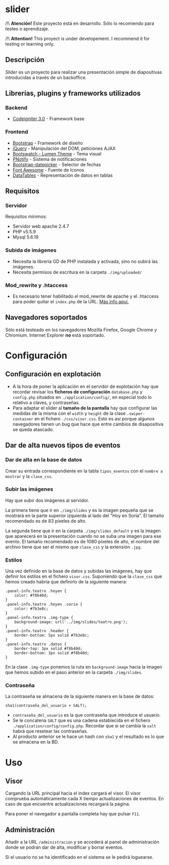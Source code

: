 # slider
/!\ **Atención!** Este proyecto está en desarrollo. Sólo lo recomiendo para testeo o aprendizaje.

/!\ **Attention!** This proyect is under developement. I recommend it for testing or learning only.

## Descripción
*Slider* es un proyecto para realizar una presentación simple de diapositivas introducidas a través de un backoffice.

## Librerías, plugins y frameworks utilizados
### Backend
- [Codeigniter 3.0](http://www.codeigniter.com/) - Framework base

### Frontend
- [Bootstrap](http://getbootstrap.com/) - Framework de diseño
- [jQuery](http://jquery.com/) - Manipulación del DOM, peticiones AJAX
- [Bootswatch - Lumen Theme](http://bootswatch.com/) - Tema visual
- [PNotify](http://sciactive.com/pnotify/) - Sistema de notificaciones
- [Bootstrap-datepicker](https://github.com/eternicode/bootstrap-datepicker) - Selector de fechas
- [Font Awesome](http://fortawesome.github.io/Font-Awesome/) - Fuente de Iconos
- [DataTables](https://www.datatables.net/) - Representación de datos en tablas

## Requisitos
### Servidor
Requisitos mínimos:
- Servidor web apache 2.4.7
- PHP v5.5.9
- Mysql 5.6.19

### Subida de imágenes
- Necesita la librería GD de PHP instalada y activada, sino no subirá las imágenes.
- Necesita permisos de escritura en la carpeta `./img/uploaded/`

### Mod_rewrite y .htaccess
- Es necesario tener habilitado el mod_rewrite de apache y el .htaccess para poder quitar el `index.php` de la URL. [Más info aquí.](http://www.codeigniter.com/user_guide/general/urls.html?highlight=mod_rewrite#removing-the-index-php-file)

## Navegadores soportados
Sólo está testeado en los navegadores Mozilla Firefox, Google Chrome y Chromium. Internet Explorer **no** está soportado.

# Configuración
## Configuración en explotación
- A la hora de poner la aplicación en el servidor de explotación hay que recordar revisar los **ficheros de configuración** `database.php` y `config.php` situados en `./application/config/`, en especial todo lo relativo a claves, y contraseñas.
- Para adaptar el slider al **tamaño de la pantalla** hay que configurar las medidas de la misma con el `width` y `height` de la clase `.swiper-container` en el fichero `./css/visor.css`. Esto es así porque algunos navegadores tienen un bug que hace que entre cambios de disapositiva se queda atascado.

## Dar de alta nuevos tipos de eventos
### Dar de alta en la base de datos
Crear su entrada correspondiente en la tabla `tipos_eventos` con el `nombre a mostrar` y la `clase_css`.

### Subir las imágenes
Hay que subir dos imágenes al servidor.

La primera tiene que ir en `./img/slides` y es la imagen pequeña que se mostrará en la parte superior izquierda al lado del "Hoy en Soria". El tamaño recomendado es de 83 píxeles de alto.

La segunda tiene que ir en la carpeta `./img/slides_default` y es la imagen que aparecerá en la presentación cuando no se suba una imagen para ese evento. El tamaño recomendado es de 1080 píxeles de alto, el nombre del archivo tiene que ser el mismo que `clase_css` y la extensión `.jpg`.

### Estilos
Una vez definido en la base de datos y subidas las imágenes, hay que definir los estilos en el fichero `visor.css`. Suponiendo que la `clase_css` que hemos creado habría que definirlo de la siguiente manera:

	.panel-info.teatro .hoyen {
		color: #f8b40d;
	}
	.panel-info.teatro .hoyen .soria {
		color: #7b3e8c;
	}
	.panel-info.teatro .img-type {
		background-image: url('../img/slides/teatro.png');
	}
	.panel-info.teatro .header {
		border-bottom: 5px solid #7b3e8c;
	}
	.panel-info.teatro .datos {
		border-top: 3px solid #f8b40d;
		border-bottom: 3px solid #f8b40d;
	}

En la clase `.img-type` ponemos la ruta en `background-image` hacia la imagen que hemos subido en el paso anterior en la carpeta `./img/slides`.

### Contraseña
La contraseña se almacena de la siguiente manera en la base de datos:

	sha1(contraseña_del_usuario + SALT);


- `contraseña_del_usuario` es la que contraseña que introduce el usuario.
- Se le concatena `SALT` que es una cadena establecida en el fichero `./application/config/config.php`. Recordar que si se cambia la `salt` habrá que resetear las contraseñas.
- Al producto anterior se le hace un hash con `sha1` y el resultado es lo que se almacena en la BD.

# Uso
## Visor
Cargando la URL principal hacia el index cargará el visor. El visor comprueba automáticamente cada X tiempo actualizaciones de eventos. En caso de que encuentre actualizaciones recargará la página.

Para poner el navegador a pantalla completa hay que pulsar `F11`.

## Administración
Añadir a la URL `/administracion` y se accederá al panel de administración donde se podrán dar de alta, modificar y borrar eventos.

Si el usuario no se ha identificado en el sistema se le pedirá loguearse.
